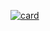 [![card](https://github-readme-stats.vercel.app/api?username=eduardolc97&theme=dark)](https://github.com/iuricode/)
